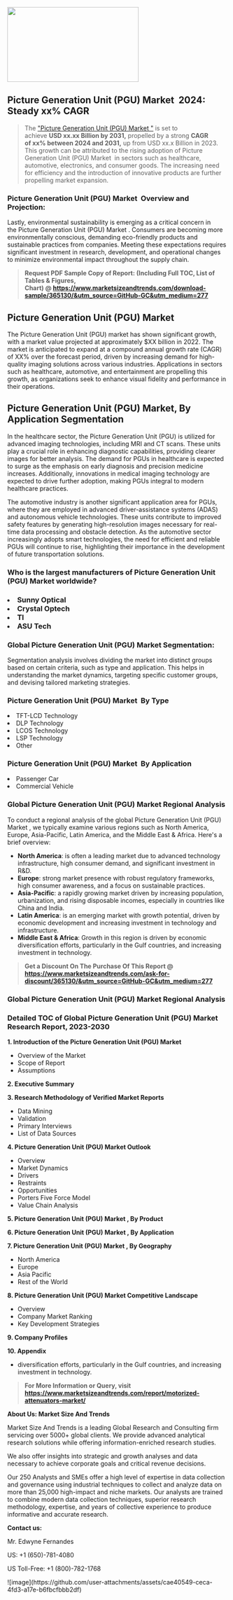<p><img class="alignnone size-medium wp-image-20088" src="https://ffe5etoiles.com/wp-content/uploads/2024/12/MST1-300x171.png" alt="" width="300" height="171" /></p><h2 id="ember46" class="ember-view reader-text-block__heading-2">Picture Generation Unit (PGU) Market &nbsp;2024: Steady&nbsp;xx% CAGR</h2><blockquote id="ember47" class="ember-view reader-text-block__blockquote">The&nbsp;<a class="app-aware-link " href="https://www.marketsizeandtrends.com/download-sample/365130/&utm_source=GitHub-GC&utm_medium=277" target="_blank" data-test-app-aware-link="">"Picture Generation Unit (PGU) Market "</a>&nbsp;is set to achieve&nbsp;<strong>USD&nbsp;xx.xx&nbsp;Billion by 2031,</strong>&nbsp;propelled by a strong&nbsp;<strong>CAGR of&nbsp;xx% between 2024 and 2031,</strong>&nbsp;up from USD xx.x Billion in 2023. This growth can be attributed to the rising adoption of&nbsp;Picture Generation Unit (PGU) Market &nbsp;in sectors such as healthcare, automotive, electronics, and consumer goods. The increasing need for efficiency and the introduction of innovative products are further propelling market expansion.</blockquote><h3 id="ember48" class="ember-view reader-text-block__heading-3">Picture Generation Unit (PGU) Market &nbsp;Overview and Projection:</h3><p id="ember49" class="ember-view reader-text-block__paragraph">Lastly, environmental sustainability is emerging as a critical concern in the&nbsp;Picture Generation Unit (PGU) Market . Consumers are becoming more environmentally conscious, demanding eco-friendly products and sustainable practices from companies. Meeting these expectations requires significant investment in research, development, and operational changes to minimize environmental impact throughout the supply chain.</p><blockquote id="ember50" class="ember-view reader-text-block__blockquote"><strong>Request PDF Sample Copy of Report: (Including Full TOC, List of Tables &amp; Figures, Chart)&nbsp;@&nbsp;<strong><a href="https://www.marketsizeandtrends.com/download-sample/365130/&utm_source=GitHub-GC&utm_medium=277" target="_blank">https://www.marketsizeandtrends.com/download-sample/365130/&utm_source=GitHub-GC&utm_medium=277</a></strong></strong></blockquote><h3 class=""> <h2>Picture Generation Unit (PGU) Market</h2><p>The Picture Generation Unit (PGU) market has shown significant growth, with a market value projected at approximately $XX billion in 2022. The market is anticipated to expand at a compound annual growth rate (CAGR) of XX% over the forecast period, driven by increasing demand for high-quality imaging solutions across various industries. Applications in sectors such as healthcare, automotive, and entertainment are propelling this growth, as organizations seek to enhance visual fidelity and performance in their operations.</p><h2>Picture Generation Unit (PGU) Market, By Application Segmentation</h2><p>In the healthcare sector, the Picture Generation Unit (PGU) is utilized for advanced imaging technologies, including MRI and CT scans. These units play a crucial role in enhancing diagnostic capabilities, providing clearer images for better analysis. The demand for PGUs in healthcare is expected to surge as the emphasis on early diagnosis and precision medicine increases. Additionally, innovations in medical imaging technology are expected to drive further adoption, making PGUs integral to modern healthcare practices.</p><p>The automotive industry is another significant application area for PGUs, where they are employed in advanced driver-assistance systems (ADAS) and autonomous vehicle technologies. These units contribute to improved safety features by generating high-resolution images necessary for real-time data processing and obstacle detection. As the automotive sector increasingly adopts smart technologies, the need for efficient and reliable PGUs will continue to rise, highlighting their importance in the development of future transportation solutions.</p></h3><h3 id="" class="">Who is the largest manufacturers of&nbsp;Picture Generation Unit (PGU) Market  worldwide?</h3><h3 class=""></Li><Li>Sunny Optical</Li><Li> Crystal Optech</Li><Li> TI</Li><Li> ASU Tech</h3><h3 id="ember53" class="ember-view reader-text-block__heading-3">Global&nbsp;Picture Generation Unit (PGU) Market  Segmentation:</h3><p id="ember54" class="ember-view reader-text-block__paragraph">Segmentation analysis involves dividing the market into distinct groups based on certain criteria, such as type and application. This helps in understanding the market dynamics, targeting specific customer groups, and devising tailored marketing strategies.</p><h3 id="" class="">Picture Generation Unit (PGU) Market &nbsp;By Type</h3><p></Li><Li>TFT-LCD Technology</Li><Li> DLP Technology</Li><Li> LCOS Technology</Li><Li> LSP Technology</Li><Li> Other</p><h3 id="" class="">Picture Generation Unit (PGU) Market &nbsp;By Application</h3><p class=""></Li><Li>Passenger Car</Li><Li> Commercial Vehicle</p><h3 id="ember62" class="ember-view reader-text-block__heading-3">Global Picture Generation Unit (PGU) Market  Regional Analysis</h3><p id="ember63" class="ember-view reader-text-block__paragraph">To conduct a regional analysis of the global Picture Generation Unit (PGU) Market , we typically examine various regions such as North America, Europe, Asia-Pacific, Latin America, and the Middle East &amp; Africa. Here's a brief overview:</p><ul><li><strong>North America</strong>: is often a leading market due to advanced technology infrastructure, high consumer demand, and significant investment in R&amp;D.</li><li><strong>Europe</strong>: strong market presence with robust regulatory frameworks, high consumer awareness, and a focus on sustainable practices.</li><li><strong>Asia-Pacific</strong>: a rapidly growing market driven by increasing population, urbanization, and rising disposable incomes, especially in countries like China and India.</li><li><strong>Latin America</strong>: is an emerging market with growth potential, driven by economic development and increasing investment in technology and infrastructure.</li><li><strong>Middle East &amp; Africa</strong>: Growth in this region is driven by economic diversification efforts, particularly in the Gulf countries, and increasing investment in technology.</li></ul><blockquote id="ember61" class="ember-view reader-text-block__blockquote"><strong>Get a Discount On The Purchase Of This Report @ <strong><a href="https://html-cleaner.com/" target="">https://www.marketsizeandtrends.com/ask-for-discount/365130/&utm_source=GitHub-GC&utm_medium=277</a></strong></strong></blockquote><h3 id="ember62" class="ember-view reader-text-block__heading-3">Global Picture Generation Unit (PGU) Market  Regional Analysis</h3><h3 id="" class="">Detailed TOC of Global Picture Generation Unit (PGU) Market  Research Report, 2023-2030</h3><p id="" class=""><strong>1. Introduction of the Picture Generation Unit (PGU) Market </strong></p><ul><li>Overview of the Market</li><li>Scope of Report</li><li>Assumptions</li></ul><p id="" class=""><strong>2. Executive Summary</strong></p><p id="" class=""><strong>3. Research Methodology of Verified Market Reports</strong></p><ul><li>Data Mining</li><li>Validation</li><li>Primary Interviews</li><li>List of Data Sources</li></ul><p id="" class=""><strong>4. Picture Generation Unit (PGU) Market  Outlook</strong></p><ul><li>Overview</li><li>Market Dynamics</li><li>Drivers</li><li>Restraints</li><li>Opportunities</li><li>Porters Five Force Model</li><li>Value Chain Analysis</li></ul><p id="" class=""><strong>5. Picture Generation Unit (PGU) Market , By Product</strong></p><p id="" class=""><strong>6. Picture Generation Unit (PGU) Market , By Application</strong></p><p id="" class=""><strong>7. Picture Generation Unit (PGU) Market , By Geography</strong></p><ul><li>North America</li><li>Europe</li><li>Asia Pacific</li><li>Rest of the World</li></ul><p id="" class=""><strong>8. Picture Generation Unit (PGU) Market  Competitive Landscape</strong></p><ul><li>Overview</li><li>Company Market Ranking</li><li>Key Development Strategies</li></ul><p id="" class=""><strong>9. Company Profiles</strong></p><p id="" class=""><strong>10. Appendix</strong></p><ul><li>diversification efforts, particularly in the Gulf countries, and increasing investment in technology.</li></ul><blockquote id="ember65" class="ember-view reader-text-block__blockquote"><strong>For More Information or Query, visit <strong><strong><a href="https://html-cleaner.com/" target="">https://www.marketsizeandtrends.com/report/motorized-attenuators-market/</a></strong></strong></strong></blockquote><p id="" class=""><strong>About Us: Market Size And Trends</strong></p><p id="" class="">Market Size And Trends is a leading Global Research and Consulting firm servicing over 5000+ global clients. We provide advanced analytical research solutions while offering information-enriched research studies.</p><p id="" class="">We also offer insights into strategic and growth analyses and data necessary to achieve corporate goals and critical revenue decisions.</p><p id="" class="">Our 250 Analysts and SMEs offer a high level of expertise in data collection and governance using industrial techniques to collect and analyze data on more than 25,000 high-impact and niche markets. Our analysts are trained to combine modern data collection techniques, superior research methodology, expertise, and years of collective experience to produce informative and accurate research.</p><p id="" class=""><strong>Contact us:</strong></p><p id="" class="">Mr. Edwyne Fernandes</p><p id="" class="">US: +1 (650)-781-4080</p><p id="" class="">US Toll-Free: +1 (800)-782-1768</p>
![image](https://github.com/user-attachments/assets/cae40549-ceca-4fd3-a17e-b6fbcfbbb2df)
